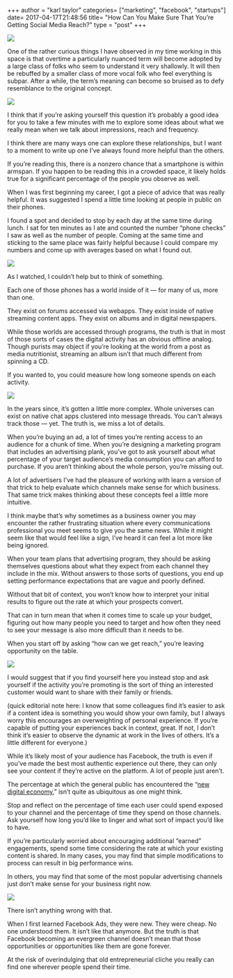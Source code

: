 +++
author = "karl taylor"
categories= ["marketing", "facebook", "startups"]
date= 2017-04-17T21:48:56
title= "How Can You Make Sure That You’re Getting Social Media Reach?"
type = "post"
+++

  ![](https://raw.githubusercontent.com/karljtaylor/kjt/blog/content/assets/aff9a-1w-rqsjipqnsh6jhw3cs9ow.png)  


 One of the rather curious things I have observed in my time working in this space is that overtime a particularly nuanced term will become adopted by a large class of folks who seem to understand it very shallowly. It will then be rebuffed by a smaller class of more vocal folk who feel everything is subpar. After a while, the term’s meaning can become so bruised as to defy resemblance to the original concept.

  ![](https://raw.githubusercontent.com/karljtaylor/kjt/blog/content/assets/1ef60-1zzmn3x-mekkeod5iknwo5w.jpeg)  


 I think that if you’re asking yourself this question it’s probably a good idea for you to take a few minutes with me to explore some ideas about what we really mean when we talk about impressions, reach and frequency.

 I think there are many ways one can explore these relationships, but I want to a moment to write up one I’ve always found more helpful than the others.

 If you’re reading this, there is a nonzero chance that a smartphone is within armspan. If you happen to be reading this in a crowded space, it likely holds true for a significant percentage of the people you observe as well.

 When I was first beginning my career, I got a piece of advice that was really helpful. It was suggested I spend a little time looking at people in public on their phones.

 I found a spot and decided to stop by each day at the same time during lunch. I sat for ten minutes as I ate and counted the number “phone checks” I saw as well as the number of people. Coming at the same time and sticking to the same place was fairly helpful because I could compare my numbers and come up with averages based on what I found out.

  ![](https://raw.githubusercontent.com/karljtaylor/kjt/blog/content/assets/cfb2d-1bevngi-a_ujxuzcjateabq.jpeg)  


 As I watched, I couldn’t help but to think of something.

 Each one of those phones has a world inside of it — for many of us, more than one.

 They exist on forums accessed via webapps. They exist inside of native streaming content apps. They exist on albums and in digital newspapers.

 While those worlds are accessed through programs, the truth is that in most of those sorts of cases the digital activity has an obvious offline analog. Though purists may object if you’re looking at the world from a post as media nutritionist, streaming an album isn’t that much different from spinning a CD.

 If you wanted to, you could measure how long someone spends on each activity.

  ![](https://raw.githubusercontent.com/karljtaylor/kjt/blog/content/assets/c7b28-1cm6tky0qll5yxlxe5ku6bw.jpeg)  


 In the years since, it’s gotten a little more complex. Whole universes can exist on native chat apps clustered into message threads. You can’t always track those — yet. The truth is, we miss a lot of details.

 When you’re buying an ad, a lot of times you’re renting access to an audience for a chunk of time. When you’re designing a marketing program that includes an advertising plank, you’ve got to ask yourself about what percentage of your target audience’s media consumption you can afford to purchase. If you aren’t thinking about the whole person, you’re missing out.

 A lot of advertisers I’ve had the pleasure of working with learn a version of that trick to help evaluate which channels make sense for which business. That same trick makes thinking about these concepts feel a little more intuitive.

 I think maybe that’s why sometimes as a business owner you may encounter the rather frustrating situation where every communications professional you meet seems to give you the same news. While it might seem like that would feel like a sign, I’ve heard it can feel a lot more like being ignored.

 When your team plans that advertising program, they should be asking themselves questions about what they expect from each channel they include in the mix. Without answers to those sorts of questions, you end up setting performance expectations that are vague and poorly defined.

 Without that bit of context, you won’t know how to interpret your initial results to figure out the rate at which your prospects convert.

 That can in turn mean that when it comes time to scale up your budget, figuring out how many people you need to target and how often they need to see your message is also more difficult than it needs to be.

 When you start off by asking “how can we get reach,” you’re leaving opportunity on the table.

  ![](https://raw.githubusercontent.com/karljtaylor/kjt/blog/content/assets/1c9a3-1gf-q2lalbmfvi_h3jorc0q.jpeg)  


 I would suggest that if you find yourself here you instead stop and ask yourself if the activity you’re promoting is the sort of thing an interested customer would want to share with their family or friends.

 (quick editorial note here: I know that some colleagues find it’s easier to ask if a content idea is something you would show your own family, but I always worry this encourages an overweighting of personal experience. If you’re capable of putting your experiences back in context, great. If not, I don’t think it’s easier to observe the dynamic at work in the lives of others. It’s a little different for everyone.)

 While it’s likely most of your audience has Facebook, the truth is even if you’ve made the best most authentic experience out there, they can only see your content if they’re active on the platform. A lot of people just aren’t.

 The percentage at which the general public has encountered the “[new digital economy](http://www.pewinternet.org/2016/05/19/the-new-digital-economy/),” isn’t quite as ubiquitous as one might think.

 Stop and reflect on the percentage of time each user could spend exposed to your channel and the percentage of time they spend on those channels. Ask yourself how long you’d like to linger and what sort of impact you’d like to have.

 If you’re particularly worried about encouraging additional “earned” engagements, spend some time considering the rate at which your existing content is shared. In many cases, you may find that simple modifications to process can result in big performance wins.

 In others, you may find that some of the most popular advertising channels just don’t make sense for your business right now.

  ![](https://raw.githubusercontent.com/karljtaylor/kjt/blog/content/assets/77379-1wptbldizjlsgrksestzpua.jpeg)  


 There isn’t anything wrong with that.

 When I first learned Facebook Ads, they were new. They were cheap. No one understood them. It isn’t like that anymore. But the truth is that Facebook becoming an evergreen channel doesn’t mean that those opportunities or opportunities like them are gone forever.

 At the risk of overindulging that old entrepreneurial cliche you really can find one wherever people spend their time.
